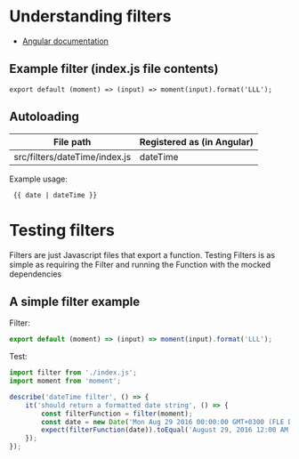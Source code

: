 # Understanding filters

* [Angular documentation](https://docs.angularjs.org/guide/filter)

## Example filter (index.js file contents)

```
export default (moment) => (input) => moment(input).format('LLL');
```

## Autoloading

|File path|Registered as (in Angular)|
|---|---|
|src/filters/dateTime/index.js|dateTime|

Example usage:

```
 {{ date | dateTime }}
 ```

# Testing filters

Filters are just Javascript files that export a function.
Testing Filters is as simple as requiring the Filter and running the Function with the mocked dependencies

## A simple filter example

Filter:

```javascript
export default (moment) => (input) => moment(input).format('LLL');
```

Test:

```javascript
import filter from './index.js';
import moment from 'moment';

describe('dateTime filter', () => {
    it('should return a formatted date string', () => {
        const filterFunction = filter(moment);
        const date = new Date('Mon Aug 29 2016 00:00:00 GMT+0300 (FLE Daylight Time)');
        expect(filterFunction(date)).toEqual('August 29, 2016 12:00 AM');
    });
});
```
